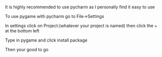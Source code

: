 It is highly recommended to use pycharm as I personally find it easy to use

To use pygame with pycharm go to File->Settings

In settings click on Project:(whatever your project is named) then click the + at the bottom left

Type in pygame and click install package

Then your good to go
